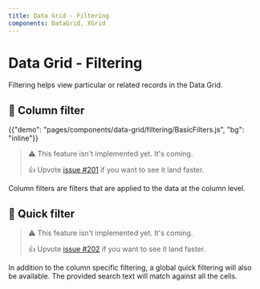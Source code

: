 ```yaml
---
title: Data Grid - Filtering
components: DataGrid, XGrid
---
```


# Data Grid - Filtering

<p class="description">Filtering helps view particular or related records in the Data Grid.</p>

## 🚧 Column filter

{{"demo": "pages/components/data-grid/filtering/BasicFilters.js", "bg": "inline"}}

> ⚠️ This feature isn't implemented yet. It's coming.
>
> 👍 Upvote [issue #201](https://github.com/mui-org/material-ui-x/issues/201) if you want to see it land faster.

Column filters are filters that are applied to the data at the column level.

## 🚧 Quick filter

> ⚠️ This feature isn't implemented yet. It's coming.
>
> 👍 Upvote [issue #202](https://github.com/mui-org/material-ui-x/issues/202) if you want to see it land faster.

In addition to the column specific filtering, a global quick filtering will also be available.
The provided search text will match against all the cells.
